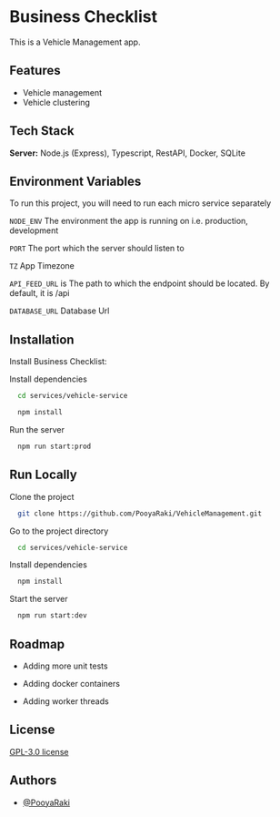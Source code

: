 
# Business Checklist

This is a Vehicle Management app.


## Features

- Vehicle management
- Vehicle clustering


## Tech Stack

**Server:** Node.js (Express), Typescript, RestAPI, Docker, SQLite
## Environment Variables

To run this project, you will need to run each micro service separately

`NODE_ENV` The environment the app is running on i.e. production, development

`PORT` The port which the server should listen to

`TZ` App Timezone

`API_FEED_URL` is The path to which the endpoint should be located. By default, it is /api

`DATABASE_URL` Database Url
## Installation

Install Business Checklist:

Install dependencies
```bash
  cd services/vehicle-service
```
```bash
  npm install
```
Run the server
```bash
  npm run start:prod
```
## Run Locally

Clone the project

```bash
  git clone https://github.com/PooyaRaki/VehicleManagement.git
```

Go to the project directory

```bash
  cd services/vehicle-service
```

Install dependencies

```bash
  npm install
```

Start the server

```bash
  npm run start:dev
```


## Roadmap

- Adding more unit tests

- Adding docker containers

- Adding worker threads


## License

[GPL-3.0 license](https://github.com/PooyaRaki/TaskManager/blob/master/LICENSE)


## Authors

- [@PooyaRaki](https://github.com/PooyaRaki)

